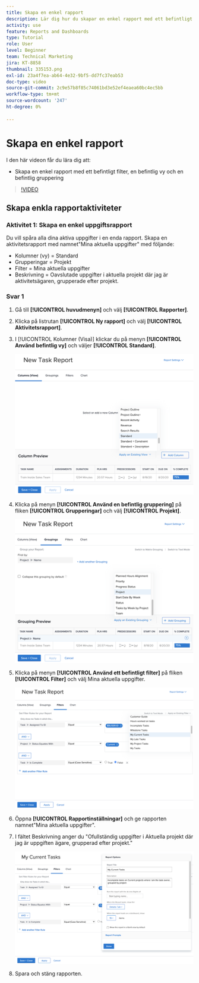```yaml
---
title: Skapa en enkel rapport
description: Lär dig hur du skapar en enkel rapport med ett befintligt filter, en befintlig vy och en befintlig gruppering i Workfront.
activity: use
feature: Reports and Dashboards
type: Tutorial
role: User
level: Beginner
team: Technical Marketing
jira: KT-8858
thumbnail: 335153.png
exl-id: 23a4f7ea-ab64-4e32-9bf5-dd7fc37eab53
doc-type: video
source-git-commit: 2c9e57b8f85c74061bd3e52ef4eaea60bc4ec5bb
workflow-type: tm+mt
source-wordcount: '247'
ht-degree: 0%

---
```


# Skapa en enkel rapport

I den här videon får du lära dig att:

* Skapa en enkel rapport med ett befintligt filter, en befintlig vy och en befintlig gruppering

>[!VIDEO](https://video.tv.adobe.com/v/335153/?quality=12&learn=on)

## Skapa enkla rapportaktiviteter

### Aktivitet 1: Skapa en enkel uppgiftsrapport

Du vill spåra alla dina aktiva uppgifter i en enda rapport. Skapa en aktivitetsrapport med namnet&quot;Mina aktuella uppgifter&quot; med följande:

* Kolumner (vy) = Standard
* Grupperingar = Projekt
* Filter = Mina aktuella uppgifter
* Beskrivning = Oavslutade uppgifter i aktuella projekt där jag är aktivitetsägaren, grupperade efter projekt.

### Svar 1

1. Gå till **[!UICONTROL huvudmenyn]** och välj **[!UICONTROL Rapporter]**.
1. Klicka på listrutan **[!UICONTROL Ny rapport]** och välj **[!UICONTROL Aktivitetsrapport]**.
1. I [!UICONTROL Kolumner (Visa)] klickar du på menyn **[!UICONTROL Använd befintlig vy]** och väljer **[!UICONTROL Standard]**.

   ![En bild av skärmen för att skapa kolumner i en aktivitetsrapport](assets/simple-task-report-columns.png)

1. Klicka på menyn **[!UICONTROL Använd en befintlig gruppering]** på fliken **[!UICONTROL Grupperingar]** och välj **[!UICONTROL Projekt]**.

   ![En bild av skärmen för att skapa grupperingar i en aktivitetsrapport](assets/simple-task-report-groupings.png)

1. Klicka på menyn **[!UICONTROL Använd ett befintligt filter]** på fliken **[!UICONTROL Filter]** och välj Mina aktuella uppgifter.

   ![En bild av skärmen för att skapa filter i en aktivitetsrapport](assets/simple-task-report-filters.png)

1. Öppna **[!UICONTROL Rapportinställningar]** och ge rapporten namnet&quot;Mina aktuella uppgifter&quot;.
1. I fältet Beskrivning anger du &quot;Ofullständig
uppgifter i Aktuella projekt där jag är uppgiften
ägare, grupperad efter projekt.&quot;

   ![En bild av skärmen för rapportinställningar i en aktivitetsrapport](assets/simple-task-report-report-settings.png)

1. Spara och stäng rapporten.

